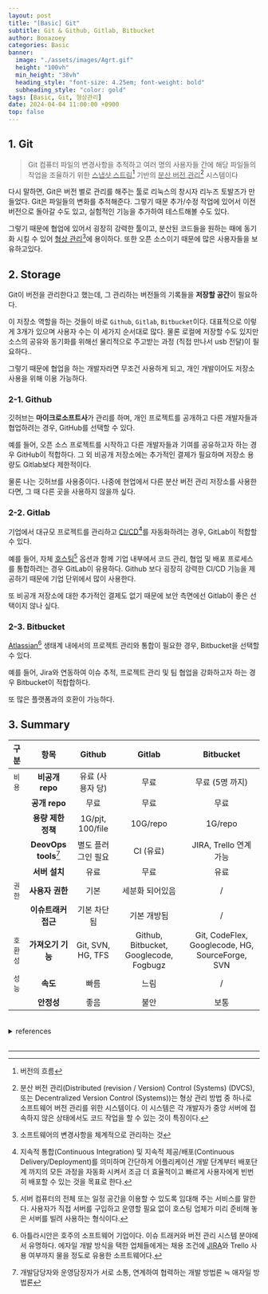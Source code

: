 ```yaml
---
layout: post
title: "[Basic] Git"
subtitle: Git & Github, Gitlab, Bitbucket
author: Bonazoey
categories: Basic
banner:
  image: "./assets/images/Agrt.gif"
  height: "100vh"
  min_height: "38vh"
  heading_style: "font-size: 4.25em; font-weight: bold"
  subheading_style: "color: gold"
tags: [Basic, Git, 형상관리]
date: 2024-04-04 11:00:00 +0900
top: false
---
```


## 1. Git

> Git 컴퓨터 파일의 변경사항을 추적하고 여러 명의 사용자들 간에 해당 파일들의 작업을 조율하기 위한 <u>스냅샷 스트림</u>[^ss] 기반의 <u>분산 버전 관리</u>[^dvc] 시스템이다

다시 말하면, Git은 버전 별로 관리를 해주는 툴로 리눅스의 창시자 리누즈 토발즈가 만들었다. Git은 파일들의 변화를 추적해준다. 그렇기 때문 추가/수정 작업에 있어서 이전 버전으로 돌아갈 수도 있고, 실험적인 기능을 추가하여 테스트해볼 수도 있다.

그렇기 때문에 협업에 있어서 굉장히 강력한 툴이고, 분산된 코드들을 원하는 때에 동기화 시킬 수 있어 <u>형상 관리</u>[^vm]에 용이하다. 또한 오픈 소스이기 때문에 많은 사용자들을 보유하고있다.

## 2. Storage

Git이 버전을 관리한다고 했는데, 그 관리하는 버전들의 기록들을 **저장할 공간**이 필요하다.

이 저장소 역할을 하는 것들이 바로 `Github`, `Gitlab`, `Bitbucket`이다. 대표적으로 이렇게 3개가 있으며 사용자 수는 이 세가지 순서대로 많다. 물론 로컬에 저장할 수도 있지만 소스의 공유와 동기화를 위해선 물리적으로 주고받는 과정 (직접 만나서 usb 전달)이 필요하다..

그렇기 때문에 협업을 하는 개발자라면 무조건 사용하게 되고, 개인 개발이어도 저장소 사용을 위해 이용 가능하다.

### 2-1. Github

깃허브는 **마이크로소프트사**가 관리를 하며, 개인 프로젝트를 공개하고 다른 개발자들과 협업하려는 경우, GitHub를 선택할 수 있다.

예를 들어, 오픈 소스 프로젝트를 시작하고 다른 개발자들과 기여를 공유하고자 하는 경우 GitHub이 적합하다. 그 외 비공개 저장소에는 추가적인 결제가 필요하며 저장소 용량도 Gitlab보다 제한적이다.

물론 나는 깃허브를 사용중이다. 나중에 현업에서 다른 분산 버전 관리 저장소를 사용한다면, 그 때 다른 곳을 사용하지 않을까 싶다.

### 2-2. Gitlab

기업에서 대규모 프로젝트를 관리하고 <u>CI/CD</u>[^CI/CD]를 자동화하려는 경우, GitLab이 적합할 수 있다.

예를 들어, 자체 <u>호스팅</u>[^hosting] 옵션과 함께 기업 내부에서 코드 관리, 협업 및 배포 프로세스를 통합하려는 경우 GitLab이 유용하다. Github 보다 굉장히 강력한 CI/CD 기능을 제공하기 때문에 기업 단위에서 많이 사용한다.

또 비공개 저장소에 대한 추가적인 결제도 없기 때문에 보안 측면에선 Gitlab이 좋은 선택이지 않나 싶다.

### 2-3. Bitbucket

<u>Atlassian</u>[^atl] 생태계 내에서의 프로젝트 관리와 통합이 필요한 경우, Bitbucket을 선택할 수 있다.

예를 들어, Jira와 연동하여 이슈 추적, 프로젝트 관리 및 팀 협업을 강화하고자 하는 경우 Bitbucket이 적합합하다.

또 많은 플랫폼과의 호환이 가능하다.

## 3. Summary

| 구분 | 항목 | Github | Gitlab | Bitbucket |
| :---: | :---: | :---: | :---: | :---: |
| `비용` | **비공개 repo** | 유료 (사용자 당) | 무료 | 무료 (5명 까지) |
|| **공개 repo** | 무료 | 무료 | 무료 |
|| **용량 제한 정책** | 1G/pjt, 100/file | 10G/repo | 1G/repo |
|| **DeovOps tools**[^devops] | 별도 플러그인 필요 | CI (유료) | JIRA, Trello 연계 가능 |
|| **서버 설치** | 유료 | 무료 | 유료 |
| `권한` | **사용자 권한** | 기본 | 세분화 되어있음 | / |
|| **이슈트래커 접근** | 기본 차단됨 | 기본 개방됨 | / |
| `호환성` | **가져오기 기능** | Git, SVN, HG, TFS | Github, Bitbucket, Googlecode, Fogbugz | Git, CodeFlex, Googlecode, HG, SourceForge, SVN |
| `성능` | **속도** | 빠름 | 느림 | / |
|| **안정성** | 좋음 | 불안 | 보통 |

<br>

<details>
  
  <summary><a>references</a></summary>
    <p>https://lazyjihong.wordpress.com/2015/02/03/git%EC%9C%BC%EB%A1%9C-%EC%86%8C%ED%94%84%ED%8A%B8%EC%9B%A8%EC%96%B4-%EA%B4%80%EB%A6%AC%ED%95%98%EA%B8%B0gitlab-bitbucket-github/</p><br>
    <p>https://velog.io/@dm911/GitHub-vs-Gitlab-vs-Bitbucket</p><br>
    <p>https://m.blog.naver.com/bestrok/222332550370</p><br>
    <p>https://m.blog.naver.com/acornedu/221519913222</p><br>
    <p>그 외 각종 위키</p>

</details>

<br>

___

[^ss]: 버전의 흐름

[^dvc]: 분산 버전 관리(Distributed (revision / Version) Control (Systems) (DVCS), 또는 Decentralized Version Control (Systems))는 형상 관리 방법 중 하나로 소프트웨어 버전 관리를 위한 시스템이다. 이 시스템은 각 개발자가 중앙 서버에 접속하지 않은 상태에서도 코드 작업을 할 수 있는 것이 특징이다.

[^vm]: 소프트웨어의 변경사항을 체계적으로 관리하는 것

[^CI/CD]: 지속적 통합(Continuous Integration) 및 지속적 제공/배포(Continuous Delivery/Deployment)를 의미하며 간단하게 어플리케이션 개발 단계부터 배포단계 까지의 모든 과정을 자동화 시켜서 조금 더 효율적이고 빠르게 사용자에게 빈번히 배포할 수 있는 것을 목표로 한다.

[^hosting]: 서버 컴퓨터의 전체 또는 일정 공간을 이용할 수 있도록 임대해 주는 서비스를 말한다. 사용자가 직접 서버를 구입하고 운영할 필요 없이 호스팅 업체가 미리 준비해 놓은 서버를 빌려 사용하는 형식이다.

[^atl]: 아틀라시안은 호주의 소프트웨어 기업이다. 이슈 트래커와 버전 관리 시스템 분야에서 유명하다. 에자일 개발 방식을 택한 업체들에게는 채용 조건에 <u>JIRA</u>[^jira]와 Trello 사용 여부까지 물을 정도로 유용한 소프트웨어다.

[^jira]: 노션과 비슷한 협업 플랫폼

[^devops]: 개발담당자와 운영담장자가 서로 소통, 연계하여 협력하는 개발 방법론 ≒ 애자일 방법론
